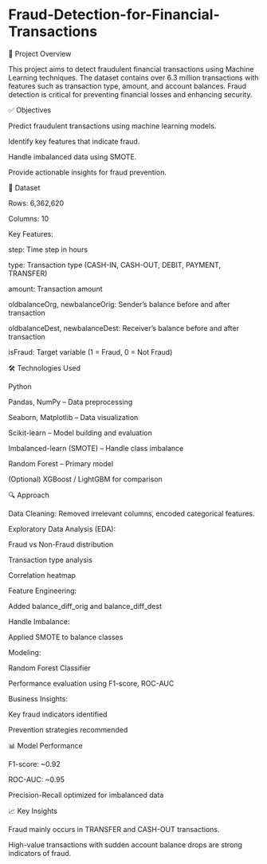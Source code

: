 # Fraud-Detection-for-Financial-Transactions

📌 Project Overview

This project aims to detect fraudulent financial transactions using Machine Learning techniques. The dataset contains over 6.3 million transactions with features such as transaction type, amount, and account balances. Fraud detection is critical for preventing financial losses and enhancing security.

✅ Objectives

Predict fraudulent transactions using machine learning models.

Identify key features that indicate fraud.

Handle imbalanced data using SMOTE.

Provide actionable insights for fraud prevention.

📂 Dataset

Rows: 6,362,620

Columns: 10

Key Features:

step: Time step in hours

type: Transaction type (CASH-IN, CASH-OUT, DEBIT, PAYMENT, TRANSFER)

amount: Transaction amount

oldbalanceOrg, newbalanceOrig: Sender’s balance before and after transaction

oldbalanceDest, newbalanceDest: Receiver’s balance before and after transaction

isFraud: Target variable (1 = Fraud, 0 = Not Fraud)

🛠 Technologies Used

Python

Pandas, NumPy – Data preprocessing

Seaborn, Matplotlib – Data visualization

Scikit-learn – Model building and evaluation

Imbalanced-learn (SMOTE) – Handle class imbalance

Random Forest – Primary model

(Optional) XGBoost / LightGBM for comparison

🔍 Approach

Data Cleaning: Removed irrelevant columns, encoded categorical features.

Exploratory Data Analysis (EDA):

Fraud vs Non-Fraud distribution

Transaction type analysis

Correlation heatmap

Feature Engineering:

Added balance_diff_orig and balance_diff_dest

Handle Imbalance:

Applied SMOTE to balance classes

Modeling:

Random Forest Classifier

Performance evaluation using F1-score, ROC-AUC

Business Insights:

Key fraud indicators identified

Prevention strategies recommended

📊 Model Performance

F1-score: ~0.92

ROC-AUC: ~0.95

Precision-Recall optimized for imbalanced data

📈 Key Insights

Fraud mainly occurs in TRANSFER and CASH-OUT transactions.

High-value transactions with sudden account balance drops are strong indicators of fraud.
